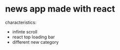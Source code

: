 # news app made with react

characteristics:

- infinte scroll
- react top loading bar
- different new category
